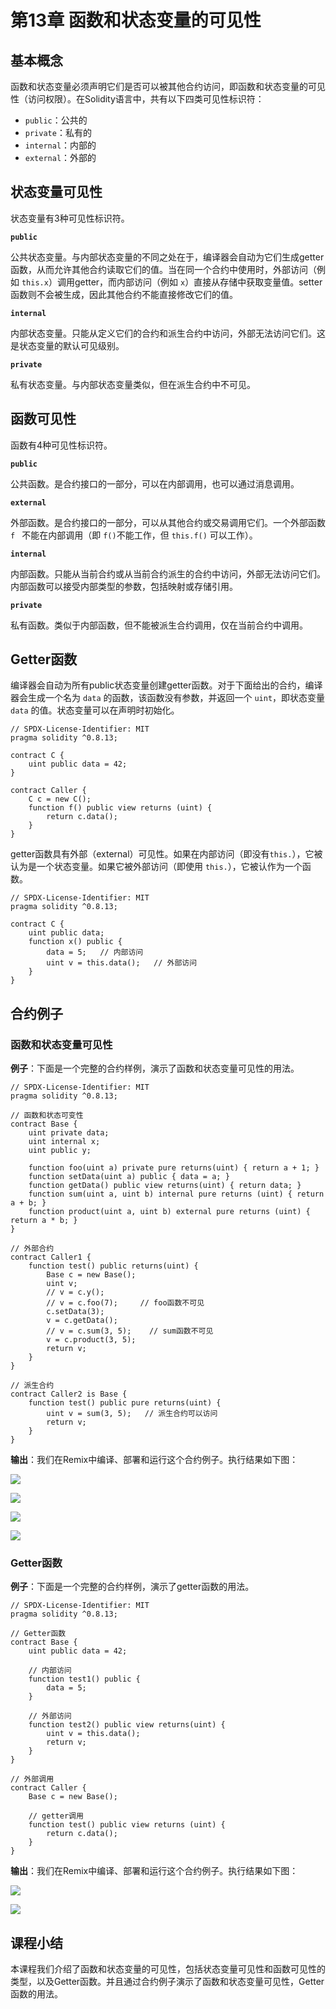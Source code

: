 # 第13章 函数和状态变量的可见性

## 基本概念

函数和状态变量必须声明它们是否可以被其他合约访问，即函数和状态变量的可见性（访问权限）。在Solidity语言中，共有以下四类可见性标识符：

+ `public`：公共的
+ `private`：私有的
+ `internal`：内部的
+ `external`：外部的

## 状态变量可见性

状态变量有3种可见性标识符。

**`public`**

公共状态变量。与内部状态变量的不同之处在于，编译器会自动为它们生成getter函数，从而允许其他合约读取它们的值。当在同一个合约中使用时，外部访问（例如 `this.x`）调用getter，而内部访问（例如 `x`）直接从存储中获取变量值。setter函数则不会被生成，因此其他合约不能直接修改它们的值。

**`internal`**

内部状态变量。只能从定义它们的合约和派生合约中访问，外部无法访问它们。这是状态变量的默认可见级别。

**`private`**

私有状态变量。与内部状态变量类似，但在派生合约中不可见。

## 函数可见性

函数有4种可见性标识符。

**`public`**

公共函数。是合约接口的一部分，可以在内部调用，也可以通过消息调用。

**`external`**

外部函数。是合约接口的一部分，可以从其他合约或交易调用它们。一个外部函数 `f ` 不能在内部调用（即 `f()`不能工作，但 `this.f()` 可以工作）。

**`internal`**

内部函数。只能从当前合约或从当前合约派生的合约中访问，外部无法访问它们。内部函数可以接受内部类型的参数，包括映射或存储引用。

**`private`**

私有函数。类似于内部函数，但不能被派生合约调用，仅在当前合约中调用。

## Getter函数

编译器会自动为所有public状态变量创建getter函数。对于下面给出的合约，编译器会生成一个名为 `data` 的函数，该函数没有参数，并返回一个 `uint`，即状态变量 `data` 的值。状态变量可以在声明时初始化。

```
// SPDX-License-Identifier: MIT
pragma solidity ^0.8.13;

contract C {
    uint public data = 42;
}

contract Caller {
    C c = new C();
    function f() public view returns (uint) {
        return c.data();
    }
}
```

getter函数具有外部（external）可见性。如果在内部访问（即没有`this.`），它被认为是一个状态变量。如果它被外部访问（即使用 `this.`），它被认作为一个函数。

```
// SPDX-License-Identifier: MIT
pragma solidity ^0.8.13;

contract C {
    uint public data;
    function x() public {
    	data = 5;	// 内部访问
    	uint v = this.data();	// 外部访问
    }
}
```

## 合约例子

### 函数和状态变量可见性

**例子**：下面是一个完整的合约样例，演示了函数和状态变量可见性的用法。

```
// SPDX-License-Identifier: MIT
pragma solidity ^0.8.13;

// 函数和状态可变性
contract Base {
    uint private data;
    uint internal x;
    uint public y;

    function foo(uint a) private pure returns(uint) { return a + 1; }
    function setData(uint a) public { data = a; }
    function getData() public view returns(uint) { return data; }
    function sum(uint a, uint b) internal pure returns (uint) { return a + b; }
    function product(uint a, uint b) external pure returns (uint) { return a * b; }
}

// 外部合约
contract Caller1 {
    function test() public returns(uint) {
        Base c = new Base();
        uint v;
        // v = c.y();
        // v = c.foo(7);     // foo函数不可见
        c.setData(3);
        v = c.getData();
        // v = c.sum(3, 5);    // sum函数不可见
        v = c.product(3, 5);
        return v;
    }
}

// 派生合约
contract Caller2 is Base {
    function test() public pure returns(uint) {
        uint v = sum(3, 5);   // 派生合约可以访问
        return v;
    }
}
```

**输出**：我们在Remix中编译、部署和运行这个合约例子。执行结果如下图：

![](D:\资料\我的\项目\IT培训项目\区块链\课程\Solidity语言基础教程\images\remix-visibility-1.png)

![](D:\资料\我的\项目\IT培训项目\区块链\课程\Solidity语言基础教程\images\remix-visibility-2-1.png)

![](D:\资料\我的\项目\IT培训项目\区块链\课程\Solidity语言基础教程\images\remix-visibility-2-2.png)

![](D:\资料\我的\项目\IT培训项目\区块链\课程\Solidity语言基础教程\images\remix-visibility-3.png)

### Getter函数

**例子**：下面是一个完整的合约样例，演示了getter函数的用法。

```
// SPDX-License-Identifier: MIT
pragma solidity ^0.8.13;

// Getter函数
contract Base {
    uint public data = 42;

    // 内部访问
    function test1() public {
    	data = 5;
    }

    // 外部访问
    function test2() public view returns(uint) {
    	uint v = this.data();
        return v;
    }
}

// 外部调用
contract Caller {
    Base c = new Base();

    // getter调用
    function test() public view returns (uint) {
        return c.data();
    }
}
```

**输出**：我们在Remix中编译、部署和运行这个合约例子。执行结果如下图：

![](D:\资料\我的\项目\IT培训项目\区块链\课程\Solidity语言基础教程\images\remix-getter-1.png)

![](D:\资料\我的\项目\IT培训项目\区块链\课程\Solidity语言基础教程\images\remix-getter-2.png)

## 课程小结

本课程我们介绍了函数和状态变量的可见性，包括状态变量可见性和函数可见性的类型，以及Getter函数。并且通过合约例子演示了函数和状态变量可见性，Getter函数的用法。
